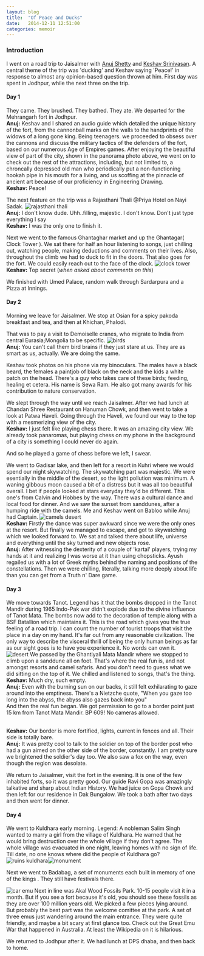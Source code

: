 ```yaml
---
layout: blog
title:  "Of Peace and Ducks"
date:   2014-12-11 12:51:00
categories: memoir
---
```


### Introduction
I went on a road trip to Jaisalmer with [Anuj Shetty](http://www.facebook.com/shetty.anuj) and [Keshav Srinivasan](https://www.facebook.com/keshav.srinivasan). A central theme of the trip was 'ducking' and Keshav saying 'Peace!' in response to almost any opinion-based question thrown at him. First day was spent in Jodhpur, while the next three on the trip.

#### Day 1
They came. They brushed. They bathed. They ate. We departed for the Mehrangarh fort in Jodhpur.
<br>**Anuj:** Keshav and I shared an audio guide which detailed the unique history of the fort, from the cannonball marks on the walls to the handprints of the widows of a long gone king. Being teenagers. we proceeded to obsess over the cannons and discuss the military tactics of the defenders of the fort, based on our numerous Age of Empires games. After enjoying the beautiful view of part of the city, shown in the panorama photo above, we went on to check out the rest of the attractions, including, but not limited to, a chroncally depressed old man who periodically put a non-functioning hookah pipe in his mouth for a living, and us scoffing at the pinnacle of ancient art because of our proficiency in Engineering Drawing.
<br>**Keshav:** Peace!

The next feature on the trip was a Rajasthani Thali @Priya Hotel on Nayi Sadak.
<span class="image left"><img src = "/media/thali.jpg" alt="rajasthani thali"></span>
<br>**Anuj:** I don't know dude. Uhh..filling, majestic. I don't know. Don't just type everything I say
<br>**Keshav:** I was the only one to finish it.

Next we went to the famous Ghantaghar market and up the Ghantagar( Clock Tower ).
We sat there for half an hour listening to songs, just chilling out, watching people, making deductions and comments on their lives.
Also, throughout the climb we had to duck to fit in the doors.
That also goes for the fort.
We could easily reach out to the face of the clock.
<span class="image right"><img src = "/media/ghanta.jpg" alt="clock tower"></span>
<br>**Keshav:** Top secret (*when asked about comments on this*)

We finished with Umed Palace, random walk through Sardarpura and a Pizza at Innings.

#### Day 2
Morning we leave for Jaisalmer. We stop at Osian for a spicy pakoda breakfast and tea, and then at Khichan, Phalodi.

That was to pay a visit to Demoiselle cranes, who migrate to India from central Eurasia;Mongolia to be specific.
<span class="image left"><img src = "/media/crane.jpg" alt="birds"></span>
<br>**Anuj:** You can't call them bird brains if they just stare at us. They are as smart as us, actually. We are doing the same.

Keshav took photos on his phone via my binoculars.
The males have a black beard, the females a paintjob of black on the neck and the kids a white patch on the head.
There's a guy who takes care of these birds; feeding, healing et cetera.
His name is Sewa Ram.
He also got many awards for his contribution to nature conservation.

We slept through the way until we reach Jaisalmer.
After we had lunch at Chandan Shree Restaurant on Hanuman Chowk, and then went to take a look at Patwa Haveli.
Going through the Haveli, we found our way to the top with a mesmerizing view of the city.
 <br>**Keshav:** I just felt like playing chess there. It was an amazing city view. We already took panaromas, but playing chess on my phone in the background of a city is something I could never do again.

And so he played a game of chess before we left, I swear.

We went to Gadisar lake, and then left for a resort in Kuhri where we would spend our night skywatching.
The skywatching part was majestic.
We were esentially in the middle of the desert, so the light pollution was minimum.
A waning gibbous moon caused a bit of a distress but it was all too beautiful overall.
I bet if people looked at stars everyday they'd be different.
This one's from Calvin and Hobbes by the way.
There was a cultural dance and local food for dinner.
And we saw the sunset from sanddunes, after a humping ride with the camels.
Me and Keshav went on Babloo while Anuj had Captain.
<span class="image left"><img src = "/media/camel.jpg" alt="camels desert"></span>
<br>**Keshav:** Firstly the dance was super awkward since we were the only ones at the resort.
But finally we managed to escape, and got to skywatching which we looked forward to.
We sat and talked there about life, universe and everything until the sky turned and new objects rose.
<br>**Anuj:** After witnessing the dexterity of a couple of 'kartal' players, trying my hands at it and realizing I was worse at it than using chopsticks.
Ayush regailed us with a lot of Greek myths behind the naming and positions of the constellations.
Then we were chilling, literally, talking more deeply about life than you can get from a Truth n' Dare game.

#### Day 3
We move towards Tanot.
Legend has it that the bombs dropped in the Tanot Mandir during 1965 Indo-Pak war didn't explode due to the divine influence of Tanot Mata.
The bombs now add to the decoration of temple along with a BSF Batallion which maintains it.
This is the road which gives you the true feeling of a road trip.
I can count the number of tourist troops that visit the place in a day on my hand.
It's far out from any reasonable civilization.
The only way to describe the visceral thrill of being the only human beings as far as our sight goes is to have you experience it.
No words can own it.
<span class="image left"><img src = "/media/desert.jpg" alt="desert"></span>
We passed by the Ghantiyali Mata Mandir where we stopped to climb upon a sanddune all on foot.
That's where the real fun is, and not amongst resorts and camel safaris.
And you don't need to guess what we did sitting on the top of it.
We chilled and listened to songs, that's the thing.
<br>**Keshav:** Much dry, such empty.
<br>**Anuj:** Even with the burning sun on our backs, it still felt exhilarating to gaze around into the emptiness.
There's a Nietzche quote, "When you gaze too long into the abyss, the abyss also gazes back into you"  
And then the real fun began. We got permission to go to a border point just 15 km from Tanot Mata Mandir. BP 609! No cameras allowed.

<br>**Keshav:** Our border is more fortified, lights, current in fences and all. Their side is totally bare.
<br>**Anuj:** It was pretty cool to talk to the soldier on top of the border post who had a gun aimed on the other side of the border, constantly. I am pretty sure we brightened the soldier's day too. We also saw a fox on the way, even though the region was desolate.

We return to Jaisalmer, visit the fort in the evening.
It is one of the few inhabited forts, so it was pretty good.
Our guide Ravi Gopa was amazingly talkative and sharp about Indian History.
We had juice on Gopa Chowk and then left for our residence in Dak Bungalow.
We took a bath after two days and then went for dinner.

#### Day 4
We went to Kuldhara early morning.
Legend: A nobleman Salim Singh wanted to marry a girl from the village of Kuldhara.
He warned that he would bring destruction over the whole village if they don't agree.
The whole village was evacuated in one night, leaving homes with no sign of life.
Till date, no one knows where did the people of Kuldhara go?
<span class="image left"><img src = "/media/kuldhara.jpg" alt="ruins kuldhara"><img src = "/media/badabag.jpg" alt="monument"></span>

Next we went to Badabag, a set of monuments each built in memory of one of the kings . They still have festivals there.

<span class="image right"><img src = "/media/emu.jpg" alt="car emu"></span>
Next in line was Akal Wood Fossils Park.
10-15 people visit it in a month.
But if you see a fort because it's old, you should see these fossils as they are over 100 million years old.
We picked a few pieces lying around.
But probably the best part was the welcome comittee at the park.
A set of three emus just wandering around the main entrance.
They were quite friendly, and maybe a bit scary at first glance too.
Check out the Great Emu War that happened in Australia.
At least the Wikipedia on it is hilarious.

We returned to Jodhpur after it. We had lunch at DPS dhaba, and then back to home.
